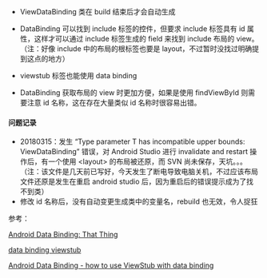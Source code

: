 + ViewDataBinding 类在 build 结束后才会自动生成


+ DataBinding 可以找到 include 标签的控件，但要求 include 标签具有 id 属性，这样才可以通过 include 标签生成的 field 来找到 include 布局的 view。（注：好像 include 中的布局的根标签也要是 layout，不过暂时没找过明确提到这点的地方）
+ viewstub 标签也能使用 data binding
+ DataBinding 获取布局的 view 时更加方便，如果是使用 findViewById 则需要注意 id 名称，这在存在大量类似 id 名称时很容易出错。






#### 问题记录

+ 20180315：发生 “Type parameter T has incompatible upper bounds: ViewDataBinding” 错误，对 Android Studio 进行 invalidate and restart 操作后，有一个使用 \<layout> 的布局被还原，而 SVN 尚未保存，天坑。。。（注：该文件是几天前已写好，今天发生了断电导致电脑关机，不过应该布局文件还原是发生在重启 android studio 后，因为重启后的错误提示成为了找不到类） 
+ 修改 id 名称后，没有自动变更生成类中的变量名，rebuild 也无效，令人捉狂


参考：

[Android Data Binding: That <include> Thing](https://medium.com/google-developers/android-data-binding-that-include-thing-1c8791dd6038)

[data binding viewstub](https://developer.android.com/topic/libraries/data-binding/index.html#viewstubs)

[Android Data Binding - how to use ViewStub with data binding](https://stackoverflow.com/questions/34712952/android-data-binding-how-to-use-viewstub-with-data-binding)